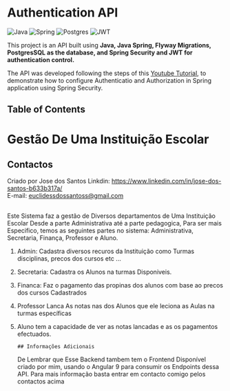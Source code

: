 # Authentication API

![Java](https://img.shields.io/badge/java-%23ED8B00.svg?style=for-the-badge&logo=openjdk&logoColor=white)
![Spring](https://img.shields.io/badge/spring-%236DB33F.svg?style=for-the-badge&logo=spring&logoColor=white)
![Postgres](https://img.shields.io/badge/postgres-%23316192.svg?style=for-the-badge&logo=postgresql&logoColor=white)
![JWT](https://img.shields.io/badge/JWT-black?style=for-the-badge&logo=JSON%20web%20tokens)

This project is an API built using **Java, Java Spring, Flyway Migrations, PostgresSQL as the database, and Spring Security and JWT for authentication control.**

The API was developed following the steps of this [Youtube Tutorial](https://www.youtube.com/watch?v=5w-YCcOjPD0), to demonstrate how to configure Authenticatio and Authorization in Spring application using Spring Security.

## Table of Contents

# Gestão De Uma Instituição Escolar

## Contactos
Criado por Jose dos Santos
Linkdin: https://www.linkedin.com/in/jose-dos-santos-b633b317a/ <br> 
E-mail: euclidessdossantoss@gmail.com
##

Este Sistema faz a gestão de Diversos departamentos de Uma Instituição Escolar 
Desde a parte Administrativa até a parte pedagogica, Para ser mais Especifico, temos as
seguintes partes no sistema: Administrativa, Secretaria, Finança, Professor e Aluno.

1. Admin: Cadastra diversos recuros da Instituição como Turmas disciplinas, precos dos cursos etc ...
2. Secretaria: Cadastra os Alunos na turmas Disponiveis.
3. Financa: Faz o pagamento das propinas dos alunos com base ao precos dos cursos Cadastrados
4. Professor Lanca As notas nas dos Alunos que ele leciona as Aulas na turmas específicas
5. Aluno tem a capacidade de ver as notas lancadas e as os pagamentos efectuados.

       ## Informações Adicionais
   De Lembrar que Esse Backend tambem tem o Frontend Disponível criado por mim, usando o
   Angular 9 para consumir os Endpoints dessa API. Para mais informação basta entrar em
   contacto comigo pelos contactos acima



   

